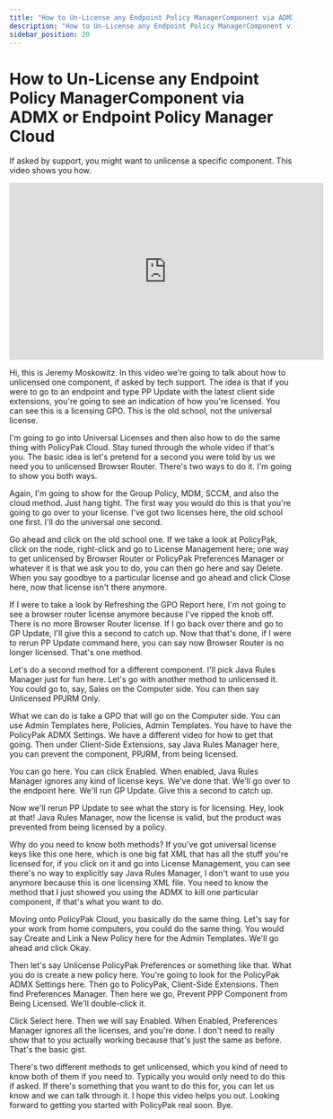 ```yaml
---
title: "How to Un-License any Endpoint Policy ManagerComponent via ADMX or Endpoint Policy Manager Cloud"
description: "How to Un-License any Endpoint Policy ManagerComponent via ADMX or Endpoint Policy Manager Cloud"
sidebar_position: 20
---
```


# How to Un-License any Endpoint Policy ManagerComponent via ADMX or Endpoint Policy Manager Cloud

If asked by support, you might want to unlicense a specific component. This video shows you how.

<iframe width="560" height="315" src="https://www.youtube.com/embed/UKrfo8KCOlg" title="Endpoint Policy Manager: Unlicensing a Component" frameborder="0" allow="accelerometer; autoplay; clipboard-write; encrypted-media; gyroscope; picture-in-picture; web-share" allowfullscreen="1"></iframe>

Hi, this is Jeremy Moskowitz. In this video we're going to talk about how to unlicensed one
component, if asked by tech support. The idea is that if you were to go to an endpoint and type PP
Update with the latest client side extensions, you're going to see an indication of how you're
licensed. You can see this is a licensing GPO. This is the old school, not the universal license.

I'm going to go into Universal Licenses and then also how to do the same thing with PolicyPak Cloud.
Stay tuned through the whole video if that's you. The basic idea is let's pretend for a second you
were told by us we need you to unlicensed Browser Router. There's two ways to do it. I'm going to
show you both ways.

Again, I'm going to show for the Group Policy, MDM, SCCM, and also the cloud method. Just hang
tight. The first way you would do this is that you're going to go over to your license. I've got two
licenses here, the old school one first. I'll do the universal one second.

Go ahead and click on the old school one. If we take a look at PolicyPak, click on the node,
right-click and go to License Management here; one way to get unlicensed by Browser Router or
PolicyPak Preferences Manager or whatever it is that we ask you to do, you can then go here and say
Delete. When you say goodbye to a particular license and go ahead and click Close here, now that
license isn't there anymore.

If I were to take a look by Refreshing the GPO Report here, I'm not going to see a browser router
license anymore because I've ripped the knob off. There is no more Browser Router license. If I go
back over there and go to GP Update, I'll give this a second to catch up. Now that that's done, if I
were to rerun PP Update command here, you can say now Browser Router is no longer licensed. That's
one method.

Let's do a second method for a different component. I'll pick Java Rules Manager just for fun here.
Let's go with another method to unlicensed it. You could go to, say, Sales on the Computer side. You
can then say Unlicensed PPJRM Only.

What we can do is take a GPO that will go on the Computer side. You can use Admin Templates here,
Policies, Admin Templates. You have to have the PolicyPak ADMX Settings. We have a different video
for how to get that going. Then under Client-Side Extensions, say Java Rules Manager here, you can
prevent the component, PPJRM, from being licensed.

You can go here. You can click Enabled. When enabled, Java Rules Manager ignores any kind of license
keys. We've done that. We'll go over to the endpoint here. We'll run GP Update. Give this a second
to catch up.

Now we'll rerun PP Update to see what the story is for licensing. Hey, look at that! Java Rules
Manager, now the license is valid, but the product was prevented from being licensed by a policy.

Why do you need to know both methods? If you've got universal license keys like this one here, which
is one big fat XML that has all the stuff you're licensed for, if you click on it and go into
License Management, you can see there's no way to explicitly say Java Rules Manager, I don't want to
use you anymore because this is one licensing XML file. You need to know the method that I just
showed you using the ADMX to kill one particular component, if that's what you want to do.

Moving onto PolicyPak Cloud, you basically do the same thing. Let's say for your work from home
computers, you could do the same thing. You would say Create and Link a New Policy here for the
Admin Templates. We'll go ahead and click Okay.

Then let's say Unlicense PolicyPak Preferences or something like that. What you do is create a new
policy here. You're going to look for the PolicyPak ADMX Settings here. Then go to PolicyPak,
Client-Side Extensions. Then find Preferences Manager. Then here we go, Prevent PPP Component from
Being Licensed. We'll double-click it.

Click Select here. Then we will say Enabled. When Enabled, Preferences Manager ignores all the
licenses, and you're done. I don't need to really show that to you actually working because that's
just the same as before. That's the basic gist.

There's two different methods to get unlicensed, which you kind of need to know both of them if you
need to. Typically you would only need to do this if asked. If there's something that you want to do
this for, you can let us know and we can talk through it. I hope this video helps you out. Looking
forward to getting you started with PolicyPak real soon. Bye.
